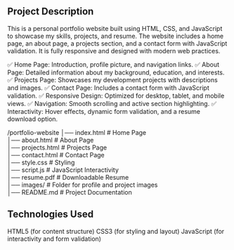 ## Project Description
This is a personal portfolio website built using HTML, CSS, and JavaScript to showcase my skills, projects, and resume. The website includes a home page, an about page, a projects section, and a contact form with JavaScript validation. It is fully responsive and designed with modern web practices.

✅ Home Page: Introduction, profile picture, and navigation links.
✅ About Page: Detailed information about my background, education, and interests.
✅ Projects Page: Showcases my development projects with descriptions and images.
✅ Contact Page: Includes a contact form with JavaScript validation.
✅ Responsive Design: Optimized for desktop, tablet, and mobile views.
✅ Navigation: Smooth scrolling and active section highlighting.
✅ Interactivity: Hover effects, dynamic form validation, and a resume download option.

/portfolio-website
│── index.html        # Home Page  
│── about.html        # About Page  
│── projects.html     # Projects Page  
│── contact.html      # Contact Page  
│── style.css         # Styling  
│── script.js         # JavaScript Interactivity  
│── resume.pdf        # Downloadable Resume  
│── images/           # Folder for profile and project images  
│── README.md         # Project Documentation  

## Technologies Used
HTML5 (for content structure)
CSS3 (for styling and layout)
JavaScript (for interactivity and form validation)
